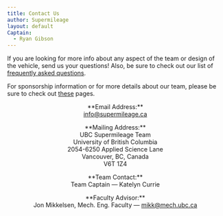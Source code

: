 ```yaml
---
title: Contact Us
author: Supermileage
layout: default
Captain:
  - Ryan Gibson
---
```

If you are looking for more info about any aspect of the team or design of the vehicle, send us your questions! Also, be sure to check out our list of [frequently asked questions][1].

For sponsorship information or for more details about our team, please be sure to check out [these][2] pages.

<p style="text-align: center;">
  **Email Address:**<br />
  <a href="mailto::info@supermileage.ca">info@supermileage.ca</a>
</p>

<p style="text-align: center;">
  **Mailing Address:**<br />
  UBC Supermileage Team<br /> University of British Columbia<br /> 2054-6250 Applied Science Lane<br /> Vancouver, BC, Canada<br /> V6T 1Z4
</p>

<p style="text-align: center;">
  **Team Contact:**<br />
  Team Captain &mdash; Katelyn Currie
</p>

<p style="text-align: center;">
  **Faculty Advisor:**<br />
  Jon Mikkelsen, Mech. Eng. Faculty &mdash; <a href="mailto:mikk@mech.ubc.ca">mikk@mech.ubc.ca</a>

 [1]: /about/faq.html
 [2]: /index.php/sponsors/
